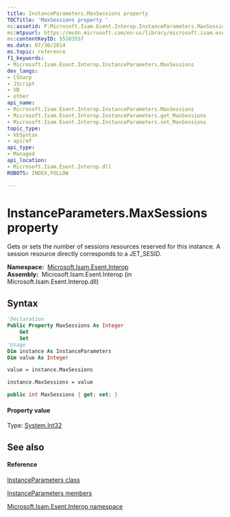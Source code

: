 ```yaml
---
title: InstanceParameters.MaxSessions property 
TOCTitle: 'MaxSessions property '
ms:assetid: P:Microsoft.Isam.Esent.Interop.InstanceParameters.MaxSessions
ms:mtpsurl: https://msdn.microsoft.com/en-us/library/microsoft.isam.esent.interop.instanceparameters.maxsessions(v=EXCHG.10)
ms:contentKeyID: 55103557
ms.date: 07/30/2014
ms.topic: reference
f1_keywords:
- Microsoft.Isam.Esent.Interop.InstanceParameters.MaxSessions
dev_langs:
- CSharp
- JScript
- VB
- other
api_name: 
- Microsoft.Isam.Esent.Interop.InstanceParameters.MaxSessions
- Microsoft.Isam.Esent.Interop.InstanceParameters.get_MaxSessions
- Microsoft.Isam.Esent.Interop.InstanceParameters.set_MaxSessions
topic_type: 
- kbSyntax
- apiref
api_type: 
- Managed
api_location: 
- Microsoft.Isam.Esent.Interop.dll
ROBOTS: INDEX,FOLLOW

---
```


# InstanceParameters.MaxSessions property

Gets or sets the number of sessions resources reserved for this instance. A session resource directly corresponds to a JET_SESID.

**Namespace:**  [Microsoft.Isam.Esent.Interop](hh596136\(v=exchg.10\).md)  
**Assembly:**  Microsoft.Isam.Esent.Interop (in Microsoft.Isam.Esent.Interop.dll)

## Syntax

``` vb
'Declaration
Public Property MaxSessions As Integer
    Get
    Set
'Usage
Dim instance As InstanceParameters
Dim value As Integer

value = instance.MaxSessions

instance.MaxSessions = value
```

``` csharp
public int MaxSessions { get; set; }
```

#### Property value

Type: [System.Int32](https://docs.microsoft.com/dotnet/api/system.int32?redirectedfrom=MSDN)  

## See also

#### Reference

[InstanceParameters class](dn350942\(v=exchg.10\).md)

[InstanceParameters members](dn350943\(v=exchg.10\).md)

[Microsoft.Isam.Esent.Interop namespace](hh596136\(v=exchg.10\).md)


